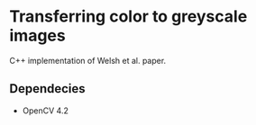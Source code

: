 # Transferring color to greyscale images
C++ implementation of Welsh et al. paper.

## Dependecies
* OpenCV 4.2
